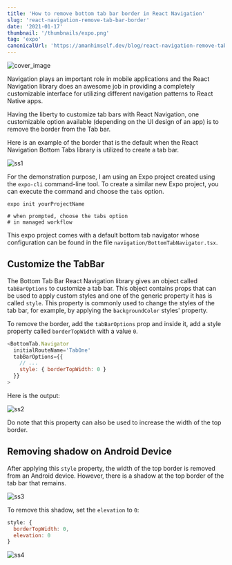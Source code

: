 ```yaml
---
title: 'How to remove bottom tab bar border in React Navigation'
slug: 'react-navigation-remove-tab-bar-border'
date: '2021-01-17'
thumbnail: '/thumbnails/expo.png'
tag: 'expo'
canonicalUrl: 'https://amanhimself.dev/blog/react-navigation-remove-tab-bar-border/'
---
```


![cover_image](https://i.imgur.com/Tu5dv1l.png)

Navigation plays an important role in mobile applications and the React Navigation library does an awesome job in providing a completely customizable interface for utilizing different navigation patterns to React Native apps.

Having the liberty to customize tab bars with React Navigation, one customizable option available (depending on the UI design of an app) is to remove the border from the Tab bar.

Here is an example of the border that is the default when the React Navigation Bottom Tabs library is utilized to create a tab bar.

![ss1](https://i.imgur.com/ttIMI5V.png)

For the demonstration purpose, I am using an Expo project created using the `expo-cli` command-line tool. To create a similar new Expo project, you can execute the command and choose the `tabs` option.

```shell
expo init yourProjectName

# when prompted, choose the tabs option
# in managed workflow
```

This expo project comes with a default bottom tab navigator whose configuration can be found in the file `navigation/BottomTabNavigator.tsx`.

## Customize the TabBar

The Bottom Tab Bar React Navigation library gives an object called `tabBarOptions` to customize a tab bar. This object contains props that can be used to apply custom styles and one of the generic property it has is called `style`. This property is commonly used to change the styles of the tab bar, for example, by applying the `backgroundColor` styles' property.

To remove the border, add the `tabBarOptions` prop and inside it, add a style property called `borderTopWidth` with a value `0`.

```js
<BottomTab.Navigator
  initialRouteName='TabOne'
  tabBarOptions={{
    // ...
    style: { borderTopWidth: 0 }
  }}
>
```

Here is the output:

![ss2](https://i.imgur.com/WqR3X9I.png)

Do note that this property can also be used to increase the width of the top border.

## Removing shadow on Android Device

After applying this `style` property, the width of the top border is removed from an Android device. However, there is a shadow at the top border of the tab bar that remains.

![ss3](https://i.imgur.com/ofnBBis.jpg)

To remove this shadow, set the `elevation` to `0`:

```js
style: {
  borderTopWidth: 0,
  elevation: 0
}
```

![ss4](https://i.imgur.com/3TEx5ib.jpg)
